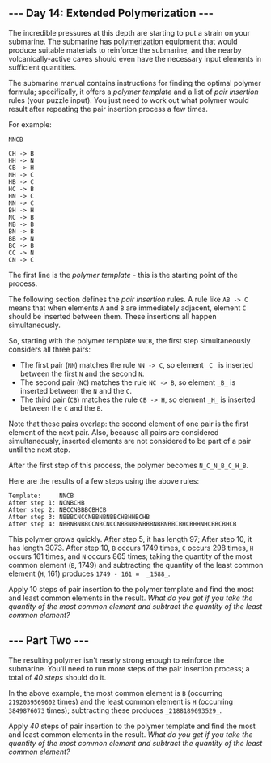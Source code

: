 ﻿## --- Day 14: Extended Polymerization ---

The incredible pressures at this depth are starting to put a strain on your submarine. The submarine has  [polymerization](https://en.wikipedia.org/wiki/Polymerization)  equipment that would produce suitable materials to reinforce the submarine, and the nearby volcanically-active caves should even have the necessary input elements in sufficient quantities.

The submarine manual contains  instructions  for finding the optimal polymer formula; specifically, it offers a  _polymer template_  and a list of  _pair insertion_  rules (your puzzle input). You just need to work out what polymer would result after repeating the pair insertion process a few times.

For example:

```
NNCB

CH -> B
HH -> N
CB -> H
NH -> C
HB -> C
HC -> B
HN -> C
NN -> C
BH -> H
NC -> B
NB -> B
BN -> B
BB -> N
BC -> B
CC -> N
CN -> C

```

The first line is the  _polymer template_  - this is the starting point of the process.

The following section defines the  _pair insertion_  rules. A rule like  `AB -> C`  means that when elements  `A`  and  `B`  are immediately adjacent, element  `C`  should be inserted between them. These insertions all happen simultaneously.

So, starting with the polymer template  `NNCB`, the first step simultaneously considers all three pairs:

-   The first pair (`NN`) matches the rule  `NN -> C`, so element  `_C_`  is inserted between the first  `N`  and the second  `N`.
-   The second pair (`NC`) matches the rule  `NC -> B`, so element  `_B_`  is inserted between the  `N`  and the  `C`.
-   The third pair (`CB`) matches the rule  `CB -> H`, so element  `_H_`  is inserted between the  `C`  and the  `B`.

Note that these pairs overlap: the second element of one pair is the first element of the next pair. Also, because all pairs are considered simultaneously, inserted elements are not considered to be part of a pair until the next step.

After the first step of this process, the polymer becomes  `N_C_N_B_C_H_B`.

Here are the results of a few steps using the above rules:

```
Template:     NNCB
After step 1: NCNBCHB
After step 2: NBCCNBBBCBHCB
After step 3: NBBBCNCCNBBNBNBBCHBHHBCHB
After step 4: NBBNBNBBCCNBCNCCNBBNBBNBBBNBBNBBCBHCBHHNHCBBCBHCB

```

This polymer grows quickly. After step 5, it has length 97; After step 10, it has length 3073. After step 10,  `B`  occurs 1749 times,  `C`  occurs 298 times,  `H`  occurs 161 times, and  `N`  occurs 865 times; taking the quantity of the most common element (`B`, 1749) and subtracting the quantity of the least common element (`H`, 161) produces  `1749 - 161 =  _1588_`.

Apply 10 steps of pair insertion to the polymer template and find the most and least common elements in the result.  _What do you get if you take the quantity of the most common element and subtract the quantity of the least common element?_


## --- Part Two ---

The resulting polymer isn't nearly strong enough to reinforce the submarine. You'll need to run more steps of the pair insertion process; a total of  _40 steps_  should do it.

In the above example, the most common element is  `B`  (occurring  `2192039569602`  times) and the least common element is  `H`  (occurring  `3849876073`  times); subtracting these produces  `_2188189693529_`.

Apply  _40_  steps of pair insertion to the polymer template and find the most and least common elements in the result.  _What do you get if you take the quantity of the most common element and subtract the quantity of the least common element?_